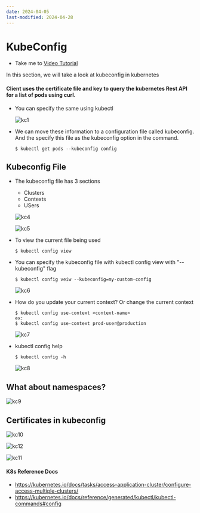 ```yaml
---
date: 2024-04-05
last-modified: 2024-04-28
---
```

# KubeConfig 
  - Take me to [Video Tutorial](https://kodekloud.com/topic/kubeconfig/)

In this section, we will take a look at kubeconfig in kubernetes


#### Client uses the certificate file and key to query the kubernetes Rest API for a list of pods using curl.
- You can specify the same using kubectl

  ![kc1](kc1.PNG)
  
- We can move these information to a configuration file called kubeconfig. And the specify this file as the kubeconfig option in the command.
  ```
  $ kubectl get pods --kubeconfig config
  ```
  
## Kubeconfig File
- The kubeconfig file has 3 sections
  - Clusters
  - Contexts
  - USers
  
  ![kc4](kc4.PNG)
  
  ![kc5](kc5.PNG)
  
- To view the current file being used
  ```
  $ kubectl config view
  ```
- You can specify the kubeconfig file with kubectl config view with "--kubeconfig" flag
  ```
  $ kubectl config veiw --kubeconfig=my-custom-config
  ```
  
  ![kc6](kc6.PNG)
  
- How do you update your current context? Or change the current context
  ```
  $ kubectl config use-context <context-name>
  ex: 
  $ kubectl config use-context prod-user@production
  ```
  
  ![kc7](kc7.PNG)
  
- kubectl config help
  ```
  $ kubectl config -h
  ```
  
  ![kc8](kc8.PNG)
  
## What about namespaces?

  ![kc9](kc9.PNG)
 
## Certificates in kubeconfig

  ![kc10](kc10.PNG)
 
  ![kc12](kc12.PNG)
  
  ![kc11](kc11.PNG)
 
#### K8s Reference Docs
- https://kubernetes.io/docs/tasks/access-application-cluster/configure-access-multiple-clusters/
- https://kubernetes.io/docs/reference/generated/kubectl/kubectl-commands#config
